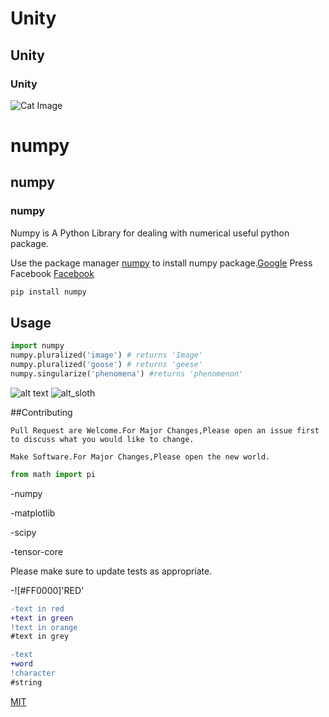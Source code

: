 # Unity
## Unity
### Unity

![Cat Image](https://upload.wikimedia.org/wikipedia/commons/3/3a/Cat03.jpg)

# numpy

## numpy

### numpy

Numpy is A Python Library for dealing with numerical useful python package.

Use the package manager [numpy](https://pip.pypa.io/en/stable/) to install numpy package.[Google](google.com)
Press Facebook
[Facebook](www.facebook.com)
[]()

```bash
pip install numpy
```

## Usage

```python
import numpy
numpy.pluralized('image') # returns 'Image'
numpy.pluralized('goose') # returns 'geese'
numpy.singularize('phenomena') #returns 'phenomenon'
```


![alt text](https://www.stellaandchewys.com/wp-content/uploads/maplechristmas.jpg)
![alt_sloth](https://static01.nyt.com/images/2014/01/28/science/28SLOT_SPAN/28SLOT-jumbo.jpg)


##Contributing

```
Pull Request are Welcome.For Major Changes,Please open an issue first to discuss what you would like to change.
```

```
Make Software.For Major Changes,Please open the new world.
```

```python
from math import pi
```
-numpy

-matplotlib

-scipy

-tensor-core

Please make sure to update tests as appropriate.

-![#FF0000]'RED'

```diff
-text in red
+text in green
!text in orange
#text in grey
```

```diff
-text
+word
!character
#string
```

[MIT](https://choosealicense.com/licenses/mit/)